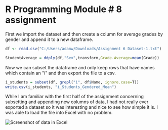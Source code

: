 R Programming Module \# 8 assignment
================

First we import the dataset and then create a column for average grades by gender and append it to a new dataframe.

``` r
df <- read.csv("C:/Users/adamw/Downloads/Assignment 6 Dataset-1.txt")

StudentAverage = ddply(df,"Sex",transform,Grade.Average=mean(Grade))
```

Now we can subset the dataframe and only keep rows that have names which contain an "i" and then export the file to a csv.

``` r
i_students = subset(df, grepl("i", df$Name, ignore.case=T))
write.csv(i_students, "i_Students_Gendered_Mean")
```

While I am familiar with the first half of the assignment concerning subsetting and appending new columns of data, I had not really ever exported a dataset so it was interesting and nice to see how simple it is. I was able to load the file into Excel with no problem.

![Screenshot of data in Excel](C:\Users\adamw\Documents\R%20Programming%20Class\Module%208\i%20students.png)

